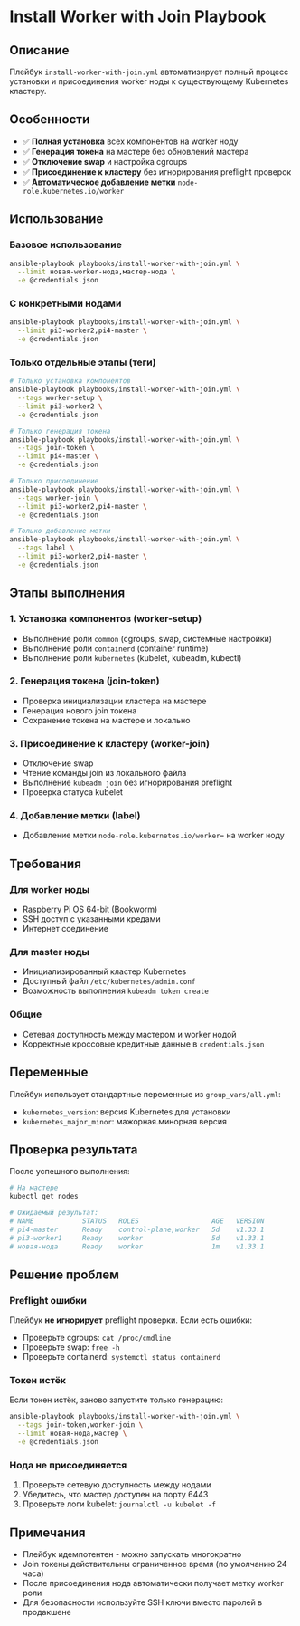 # Install Worker with Join Playbook

## Описание
Плейбук `install-worker-with-join.yml` автоматизирует полный процесс установки и присоединения worker ноды к существующему Kubernetes кластеру.

## Особенности
- ✅ **Полная установка** всех компонентов на worker ноду
- ✅ **Генерация токена** на мастере без обновлений мастера
- ✅ **Отключение swap** и настройка cgroups
- ✅ **Присоединение к кластеру** без игнорирования preflight проверок
- ✅ **Автоматическое добавление метки** `node-role.kubernetes.io/worker`

## Использование

### Базовое использование
```bash
ansible-playbook playbooks/install-worker-with-join.yml \
  --limit новая-worker-нода,мастер-нода \
  -e @credentials.json
```

### С конкретными нодами
```bash
ansible-playbook playbooks/install-worker-with-join.yml \
  --limit pi3-worker2,pi4-master \
  -e @credentials.json
```

### Только отдельные этапы (теги)
```bash
# Только установка компонентов
ansible-playbook playbooks/install-worker-with-join.yml \
  --tags worker-setup \
  --limit pi3-worker2 \
  -e @credentials.json

# Только генерация токена
ansible-playbook playbooks/install-worker-with-join.yml \
  --tags join-token \
  --limit pi4-master \
  -e @credentials.json

# Только присоединение
ansible-playbook playbooks/install-worker-with-join.yml \
  --tags worker-join \
  --limit pi3-worker2,pi4-master \
  -e @credentials.json

# Только добавление метки
ansible-playbook playbooks/install-worker-with-join.yml \
  --tags label \
  --limit pi3-worker2,pi4-master \
  -e @credentials.json
```

## Этапы выполнения

### 1. Установка компонентов (worker-setup)
- Выполнение роли `common` (cgroups, swap, системные настройки)
- Выполнение роли `containerd` (container runtime)
- Выполнение роли `kubernetes` (kubelet, kubeadm, kubectl)

### 2. Генерация токена (join-token)
- Проверка инициализации кластера на мастере
- Генерация нового join токена
- Сохранение токена на мастере и локально

### 3. Присоединение к кластеру (worker-join)
- Отключение swap
- Чтение команды join из локального файла
- Выполнение `kubeadm join` без игнорирования preflight
- Проверка статуса kubelet

### 4. Добавление метки (label)
- Добавление метки `node-role.kubernetes.io/worker=` на worker ноду

## Требования

### Для worker ноды
- Raspberry Pi OS 64-bit (Bookworm)
- SSH доступ с указанными кредами
- Интернет соединение

### Для master ноды
- Инициализированный кластер Kubernetes
- Доступный файл `/etc/kubernetes/admin.conf`
- Возможность выполнения `kubeadm token create`

### Общие
- Сетевая доступность между мастером и worker нодой
- Корректные кроссовые кредитные данные в `credentials.json`

## Переменные
Плейбук использует стандартные переменные из `group_vars/all.yml`:
- `kubernetes_version`: версия Kubernetes для установки
- `kubernetes_major_minor`: мажорная.минорная версия

## Проверка результата
После успешного выполнения:

```bash
# На мастере
kubectl get nodes

# Ожидаемый результат:
# NAME            STATUS   ROLES                  AGE   VERSION
# pi4-master      Ready    control-plane,worker   5d    v1.33.1
# pi3-worker1     Ready    worker                 5d    v1.33.1
# новая-нода      Ready    worker                 1m    v1.33.1
```

## Решение проблем

### Preflight ошибки
Плейбук **не игнорирует** preflight проверки. Если есть ошибки:
- Проверьте cgroups: `cat /proc/cmdline`
- Проверьте swap: `free -h`
- Проверьте containerd: `systemctl status containerd`

### Токен истёк
Если токен истёк, заново запустите только генерацию:
```bash
ansible-playbook playbooks/install-worker-with-join.yml \
  --tags join-token,worker-join \
  --limit новая-нода,мастер \
  -e @credentials.json
```

### Нода не присоединяется
1. Проверьте сетевую доступность между нодами
2. Убедитесь, что мастер доступен на порту 6443
3. Проверьте логи kubelet: `journalctl -u kubelet -f`

## Примечания
- Плейбук идемпотентен - можно запускать многократно
- Join токены действительны ограниченное время (по умолчанию 24 часа)
- После присоединения нода автоматически получает метку worker роли
- Для безопасности используйте SSH ключи вместо паролей в продакшене
